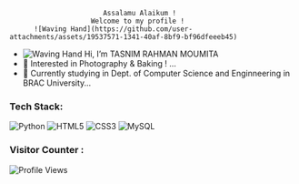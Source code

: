                            Assalamu Alaikum !
                        Welcome to my profile !
          ![Waving Hand](https://github.com/user-attachments/assets/19537571-1341-40af-8bf9-bf96dfeeeb45)
               
-  ![Waving Hand](https://github.com/user-attachments/assets/19537571-1341-40af-8bf9-bf96dfeeeb45) Hi, I’m TASNIM RAHMAN MOUMITA
- 👀 Interested in Photography & Baking ! ...
- 🌱 Currently studying in Dept. of Computer Science and Enginneering in BRAC University...
  
<!---
MOUMITASNIM/MOUMITASNIM is a ✨ special ✨ repository because its `README.md` (this file) appears on your GitHub profile.
You can click the Preview link to take a look at your changes.
--->
### Tech Stack:
![Python](https://img.shields.io/badge/Python-%233776AB.svg?style=flat&logo=python&logoColor=white)
![HTML5](https://img.shields.io/badge/HTML5-%23E34F26.svg?style=flat&logo=html5&logoColor=white)
![CSS3](https://img.shields.io/badge/CSS3-%231572B6.svg?style=flat&logo=css3&logoColor=white)
![MySQL](https://img.shields.io/badge/MySQL-%2300f.svg?style=flat&logo=mysql&logoColor=white)

### Visitor Counter :
![Profile Views](https://komarev.com/ghpvc/?MOUMITASNIM=your-username&color=red&style=flat-square)


